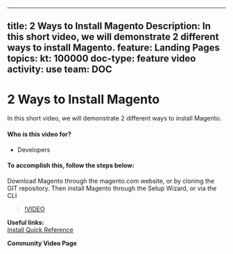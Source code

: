 
---
title: 2 Ways to Install Magento
Description: In this short video, we will demonstrate 2 different ways to install Magento.
feature: Landing Pages
topics:
kt: 100000
doc-type: feature video
activity: use
team: DOC
---
# 2 Ways to Install Magento

In this short video, we will demonstrate 2 different ways to install Magento.

#### Who is this video for?
* Developers

#### To accomplish this, follow the steps below:
Download Magento through the magento.com website, or by cloning the GIT repository. Then install Magento through the Setup Wizard, or via the CLI

>[!VIDEO](https://video.tv.adobe.com/v/35754)

**Useful links:**
<br/>
[Install Quick Reference](https://devdocs.magento.com/guides/v2.4/install-gde/install-quick-ref.html)

**Community Video Page**